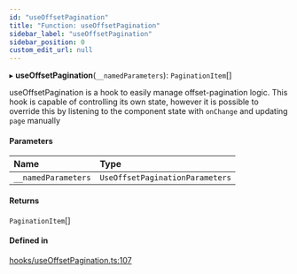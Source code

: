 ```yaml
---
id: "useOffsetPagination"
title: "Function: useOffsetPagination"
sidebar_label: "useOffsetPagination"
sidebar_position: 0
custom_edit_url: null
---
```


▸ **useOffsetPagination**(`__namedParameters`): `PaginationItem`[]

useOffsetPagination is a hook to easily manage offset-pagination logic.
This hook is capable of controlling its own state, however it is possible to override this
by listening to the component state with `onChange` and updating `page` manually

#### Parameters

| Name | Type |
| :------ | :------ |
| `__namedParameters` | `UseOffsetPaginationParameters` |

#### Returns

`PaginationItem`[]

#### Defined in

[hooks/useOffsetPagination.ts:107](https://github.com/sourcegraph/sourcegraph/blob/8be9dcbff0/client/wildcard/src/hooks/useOffsetPagination.ts#L107)
